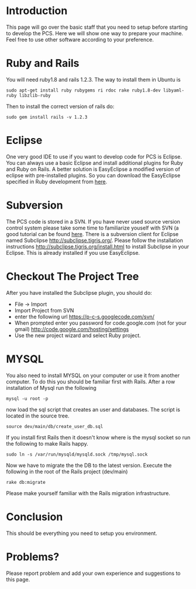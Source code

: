 # Introduction #

This page will go over the basic staff that you need to setup before starting to develop the  PCS. Here we will show one way to prepare your machine. Feel free to use other software according to your preference.

# Ruby and Rails #

You will need ruby1.8 and rails 1.2.3. The way to install them in Ubuntu is
```
sudo apt-get install ruby rubygems ri rdoc rake ruby1.8-dev libyaml-ruby libzlib-ruby
```
Then to install the correct version of rails do:
```
sudo gem install rails -v 1.2.3
```


# Eclipse #

One very good IDE to use if you want to develop code for PCS is Eclipse. You can always use a basic Eclipse and install additional plugins for Ruby and Ruby on Rails. A better solution is EasyEclipse a modified version of eclipse with pre-installed plugins. So you can download the EasyEclipse specified in Ruby development from [here](here.md).

# Subversion #

The PCS code is stored in a SVN. If you have never used source version control system please take some time to familiarize youself with SVN (a good tutorial can be found  [here](http://www-128.ibm.com/developerworks/opensource/library/os-ecl-subversion/). There is a subversion client for Eclipse named Subclipse http://subclipse.tigris.org/. Please follow the installation instructions http://subclipse.tigris.org/install.html to install Subclipse in your Eclipse. This is already installed if you use EasyEclipse.

# Checkout The Project Tree #

After you have installed the Subclipse plugin, you should do:

  * File -> Import
  * Import Project from SVN
  * enter the following url https://p-c-s.googlecode.com/svn/
  * When prompted enter you password for code.google.com (not for your gmail) http://code.google.com/hosting/settings
  * Use the new project wizard and select Ruby project.

# MYSQL #

You also need to install MYSQL on your computer or use it from another computer. To do this you should be familiar first with Rails. After a row installation of Mysql run the following
```
mysql -u root -p
```
now load the sql script that creates an user and databases. The script is located in the source tree.
```
source dev/main/db/create_user_db.sql
```
If you install first Rails then it doesn't know where is the mysql socket so run the following to make Rails happy.
```
sudo ln -s /var/run/mysqld/mysqld.sock /tmp/mysql.sock
```
Now we have to migrate the the DB to the latest version. Execute the following in the root of the Rails project (dev/main)
```
rake db:migrate
```
Please make yourself familiar with the Rails migration infrastructure.

# Conclusion #

This should be everything you need to setup you environment.

# Problems? #

Please report problem and add your own experience and suggestions to this page.